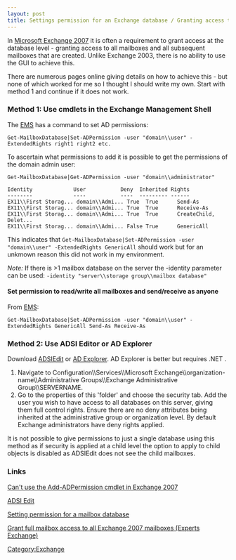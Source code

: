 ```yaml
---
layout: post 
title: Settings permission for an Exchange database / Granting access to all mailboxes (Exchange 2007)
---
```


In [Microsoft Exchange
2007](http://technet.microsoft.com/en-us/library/bb124558.aspx) it is
often a requirement to grant access at the database level - granting
access to all mailboxes and all subsequent mailboxes that are created.
Unlike Exchange 2003, there is no ability to use the GUI to achieve
this.

There are numerous pages online giving details on how to achieve this -
but none of which worked for me so I thought I should write my own.
Start with method 1 and continue if it does not work.

### Method 1: Use cmdlets in the Exchange Management Shell

The
[EMS](http://blogs.msdn.com/exchangefaqs/archive/2008/01/23/exchange-management-shell.aspx)
has a command to set AD permissions:

    Get-MailboxDatabase|Set-ADPermission -user "domain\\user" -ExtendedRights right1 right2 etc.

To ascertain what permissions to add it is possible to get the
permissions of the domain admin user:

    Get-MailboxDatabase|Get-ADPermission -user "domain\\administrator"

    Identity             User           Deny  Inherited Rights
    --------             ----           ----  --------- ------
    EX11\\First Storag... domain\\Admi... True  True      Send-As
    EX11\\First Storag... domain\\Admi... True  True      Receive-As
    EX11\\First Storag... domain\\Admi... True  True      CreateChild, Delet...
    EX11\\First Storag... domain\\Admi... False True      GenericAll

This indicates that
`Get-MailboxDatabase|Set-ADPermission -user "domain\\user" -ExtendedRights GenericAll`
should work but for an unkmown reason this did not work in my
environment.

*Note:* If there is \>1 mailbox database on the server the -identity
parameter can be used:
`-identity "server\\storage group\\mailbox database"`

#### Set permission to read/write all mailboxes and send/receive as anyone

From
[EMS](http://blogs.msdn.com/exchangefaqs/archive/2008/01/23/exchange-management-shell.aspx):

    Get-MailboxDatabase|Set-ADPermission -user "domain\\user" -ExtendedRights GenericAll Send-As Receive-As

### Method 2: Use ADSI Editor or AD Explorer

Download
[ADSIEdit](http://computerperformance.co.uk/ScriptsGuy/adsi.zip) or [AD
Explorer](http://technet.microsoft.com/en-us/sysinternals/bb963907.aspx).
AD Explorer is better but requires .NET .

1.  Navigate to Configuration\\\\Services\\\\Microsoft
    Exchange\\\\organization-name\\\\Administrative Groups\\\\Exchange
    Administrative Group\\\\SERVERNAME.
2.  Go to the properties of this \'folder\' and choose the security tab.
    Add the user you wish to have access to all databases on this
    server, giving them full control rights. Ensure there are no deny
    attributes being inherited at the administrative group or
    organization level. By default Exchange administrators have deny
    rights applied.

It is not possible to give permissions to just a single database using
this method as if security is applied at a child level the option to
apply to child objects is disabled as ADSIEdit does not see the child
mailboxes.

### Links

[Can\'t use the Add-ADPermission cmdlet in Exchange
2007](http://social.technet.microsoft.com/forums/en-US/exchangesvradmin/thread/3b9615e2-6bdb-4ee6-8483-e78a4db702b1/)

[ADSI
Edit](http://computerperformance.co.uk/w2k3/utilities/adsi_edit.htm)

[Setting permission for a mailbox
database](http://www.petri.co.il/forums/archive/index.php/t-21233.html)

[Grant full mailbox access to all Exchange 2007 mailboxes (Experts
Exchange)](http://www.experts-exchange.com/Software/Server_Software/Email_Servers/Exchange/Q_23648247.html)

[Category:Exchange](Category:Exchange "wikilink")
